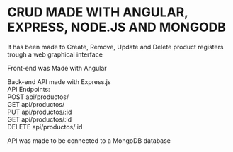 # CRUD MADE WITH ANGULAR, EXPRESS, NODE.JS AND MONGODB

It has been made to Create, Remove, Update and Delete product registers trough a web graphical interface

Front-end was Made with Angular

Back-end API made with Express.js<br>
API Endpoints:<br>
POST api/productos/<br>
GET api/productos/<br>
PUT api/productos/:id<br>
GET api/productos/:id<br>
DELETE api/productos/:id<br>

API was made to be connected to a MongoDB database
